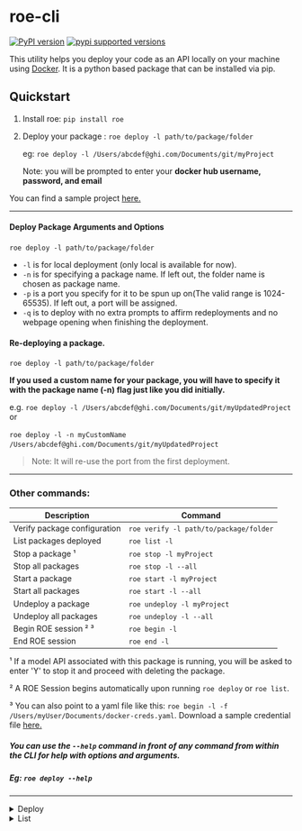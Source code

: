 # roe-cli

[![PyPI version](https://badge.fury.io/py/roe.svg)](https://badge.fury.io/py/roe)
[![pypi supported versions](https://img.shields.io/pypi/pyversions/roe.svg)](https://pypi.python.org/pypi/roe)

This utility helps you deploy your code as an API locally on your machine
using [Docker](https://www.docker.com/products/docker-desktop). It is a python based package that can be installed via
pip.

## Quickstart

1. Install roe: `pip install roe`

2. Deploy your package : `roe deploy -l path/to/package/folder`

   eg: `roe deploy -l /Users/abcdef@ghi.com/Documents/git/myProject`

   Note: you will be prompted to enter your **docker hub username, password, and email**

You can find a sample project [here.](https://github.com/chainopt/roe-cli/tree/main/samples/myProject)

----

#### Deploy Package Arguments and Options

`roe deploy -l path/to/package/folder`

* `-l` is for local deployment (only local is available for now).
* `-n` is for specifying a package name. If left out, the folder name is chosen as package name.
* `-p` is a port you specify for it to be spun up on(The valid range is 1024-65535). If left out, a port will be
  assigned.
* `-q` is to deploy with no extra prompts to affirm redeployments and no webpage opening when finishing the deployment.

#### Re-deploying a package.

`roe deploy -l path/to/package/folder`

**If you used a custom name for your package, you will have to specify it with the package name (-n) flag just like you did initially.**

e.g. `roe deploy -l /Users/abcdef@ghi.com/Documents/git/myUpdatedProject`
or

`roe deploy -l -n myCustomName /Users/abcdef@ghi.com/Documents/git/myUpdatedProject`

>Note: It will re-use the port from the first deployment.


---

### Other commands:

| Description                 | Command                                 |
| ----------------------------|-----------------------------------------|
| Verify package configuration| `roe verify -l path/to/package/folder`  |
| List packages deployed      | `roe list -l`                           |
| Stop a package ¹            | `roe stop -l myProject`                 |
| Stop all packages           | `roe stop -l --all`                     |
| Start a package             | `roe start -l myProject`                |
| Start all packages          | `roe start -l --all`                    |
| Undeploy a package          | `roe undeploy -l myProject`             |
| Undeploy all packages       | `roe undeploy -l --all`                 |
| Begin ROE session ² ³       | `roe begin -l`                          |
| End ROE session             | `roe end -l`                            |

¹ If a model API associated with this package is running, you will be asked to enter 'Y' to stop it and proceed with
deleting the package.

² A ROE Session begins automatically upon running `roe deploy` or `roe list`.

³ You can also point to a yaml file like this:
`roe begin -l -f /Users/myUser/Documents/docker-creds.yaml`. Download a sample credential
file [here.](https://github.com/chainopt/roe-cli/tree/main/samples/credentials.yaml)

##### You can use the `--help` command in front of any command from within the CLI for help with options and arguments.

##### Eg: `roe deploy --help`
----

<details>
   
   <summary>Deploy</summary>
   
   The deploy command allows us to deploy a package folder locally on our machine. To run deploy, simply run the following line:

   `roe deploy -l path/to/package/folder`

   Additionally, the following parameters can be added to customize your deployment, although they are optional:

   * `-l` is for local deployment (only local is available for now).
   * `-n` is for specifying a package name. If left out, the folder name is chosen as package name.
   * `-p` is a port you specify for it to be spun up on(The valid range is 1024-65535). If left out, a port will be
     assigned.
   * `-q` is to deploy with no extra prompts to affirm redeployments and no webpage opening when finishing the deployment.

   The expected command-line output is shown below:

   ![deploy example](./roe_deploy.png)

   When you open the webpage, it should look similar to:

   ![API page](./roe_deployed_model.png)
  
</details>



<details>
  
<summary>List</summary>
   
The list command allows us to see which models are currently deployed by roe. To run list, simply run the following line:

```roe list -l```

with an expected output shown below:
   
![list example image](/roe_list.png)

</details>
